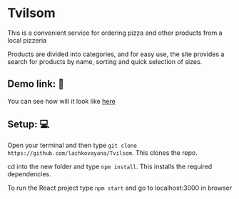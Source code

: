 # Tvilsom
This is a convenient service for ordering pizza and other products from a local pizzeria

Products are divided into categories, and for easy use, the site provides a search for products by name, sorting and quick selection of sizes.

## Demo link: 🔗
You can see how will it look like [here](https://www.figma.com/file/0tb9LsHx9xn9vAPSzcnNZw/Tvilsom?node-id=0%3A1) 

## Setup: 💻
Open your terminal and then type `git clone https://github.com/lachkovayana/Tvilsom`. This clones the repo.

cd into the new folder and type `npm install`. This installs the required dependencies.

To run the React project type `npm start` and go to localhost:3000 in browser
